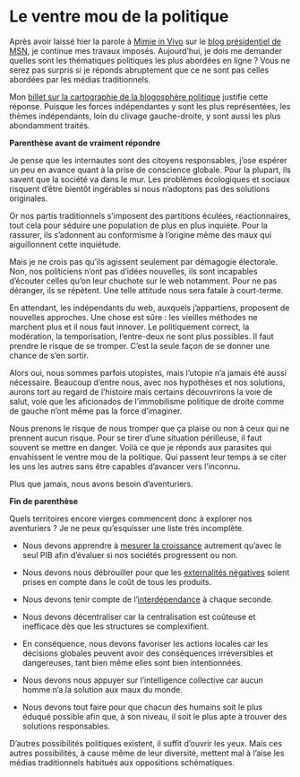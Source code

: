 # Le ventre mou de la politique

Après avoir laissé hier la parole à [Mimie in Vivo](http://www.mimie-invivo.com) sur le [blog présidentiel de MSN](http://2007.fr.msn.com/blog/), je continue mes travaux imposés. Aujourd’hui, je dois me demander quelles sont les thématiques politiques les plus abordées en ligne ? Vous ne serez pas surpris si je réponds abruptement que ce ne sont pas celles abordées par les médias traditionnels.

Mon [billet sur la cartographie de la blogosphère politique](http://blog.tcrouzet.com/2007/02/13/cartographie-de-la-blogosphere-politique/) justifie cette réponse. Puisque les forces indépendantes y sont les plus représentées, les thèmes indépendants, loin du clivage gauche-droite, y sont aussi les plus abondamment traités.

**Parenthèse avant de vraiment répondre**

Je pense que les internautes sont des citoyens responsables, j’ose espérer un peu en avance quant à la prise de conscience globale. Pour la plupart, ils savent que la société va dans le mur. Les problèmes écologiques et sociaux risquent d’être bientôt ingérables si nous n’adoptons pas des solutions originales.

Or nos partis traditionnels s’imposent des partitions éculées, réactionnaires, tout cela pour séduire une population de plus en plus inquiète. Pour la rassurer, ils s’adonnent au conformisme à l’origine même des maux qui aiguillonnent cette inquiétude.

Mais je ne crois pas qu’ils agissent seulement par démagogie électorale. Non, nos politiciens n’ont pas d’idées nouvelles, ils sont incapables d’écouter celles qu’on leur chuchote sur le web notamment. Pour ne pas déranger, ils se répètent. Une telle attitude nous sera fatale à court-terme.

En attendant, les indépendants du web, auxquels j’appartiens, proposent de nouvelles approches. Une chose est sûre : les vieilles méthodes ne marchent plus et il nous faut innover. Le politiquement correct, la modération, la temporisation, l’entre-deux ne sont plus possibles. Il faut prendre le risque de se tromper. C’est la seule façon de se donner une chance de s’en sortir.

Alors oui, nous sommes parfois utopistes, mais l’utopie n’a jamais été aussi nécessaire. Beaucoup d’entre nous, avec nos hypothèses et nos solutions, aurons tort au regard de l’histoire mais certains découvrirons la voie de salut, voie que les aficionados de l’immobilisme politique de droite comme de gauche n’ont même pas la force d’imaginer.

Nous prenons le risque de nous tromper que ça plaise ou non à ceux qui ne prennent aucun risque. Pour se tirer d’une situation périlleuse, il faut souvent se mettre en danger. Voilà ce que je réponds aux parasites qui envahissent le ventre mou de la politique. Qui passent leur temps à se citer les uns les autres sans être capables d’avancer vers l’inconnu.

Plus que jamais, nous avons besoin d’aventuriers.

**Fin de parenthèse**

Quels territoires encore vierges commencent donc à explorer nos aventuriers ? Je ne peux qu’esquisser une liste très incomplète.

- Nous devons apprendre à [mesurer la croissance](http://blog.tcrouzet.com/2006/05/30/croissance-illusoire/) autrement qu’avec le seul PIB afin d’évaluer si nos sociétés progressent ou non.

- Nous devons nous débrouiller pour que les [externalités négatives](http://blog.tcrouzet.com/2007/02/06/jose-bove-live/) soient prises en compte dans le coût de tous les produits.

- Nous devons tenir compte de l’[interdépendance](http://blog.tcrouzet.com/2006/06/27/declaration-d%e2%80%99interdependance/) à chaque seconde.

- Nous devons décentraliser car la centralisation est coûteuse et inefficace dès que les structures se complexifient.

- En conséquence, nous devons favoriser les actions locales car les décisions globales peuvent avoir des conséquences irréversibles et dangereuses, tant bien même elles sont bien intentionnées.

- Nous devons nous appuyer sur l’intelligence collective car aucun homme n’a la solution aux maux du monde.

- Nous devons tout faire pour que chacun des humains soit le plus éduqué possible afin que, à son niveau, il soit le plus apte à trouver des solutions responsables.

D’autres possibilités politiques existent, il suffit d’ouvrir les yeux. Mais ces autres possibilités, à cause même de leur diversité, mettent mal à l’aise les médias traditionnels habitués aux oppositions schématiques.